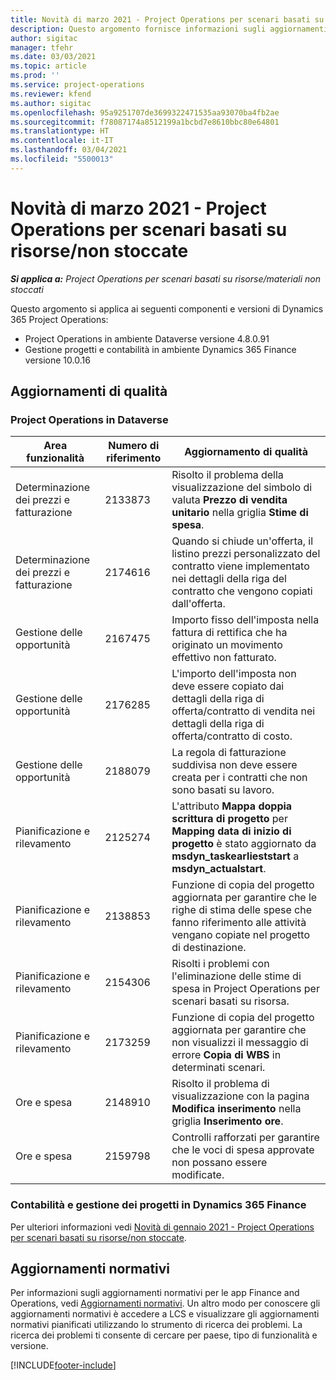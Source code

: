 ```yaml
---
title: Novità di marzo 2021 - Project Operations per scenari basati su risorse/non stoccate
description: Questo argomento fornisce informazioni sugli aggiornamenti di qualità disponibili nella versione di marzo 2021 di Project Operations per scenari basati su risorse/non stoccate.
author: sigitac
manager: tfehr
ms.date: 03/03/2021
ms.topic: article
ms.prod: ''
ms.service: project-operations
ms.reviewer: kfend
ms.author: sigitac
ms.openlocfilehash: 95a9251707de3699322471535aa93070ba4fb2ae
ms.sourcegitcommit: f78087174a8512199a1bcbd7e8610bbc80e64801
ms.translationtype: HT
ms.contentlocale: it-IT
ms.lasthandoff: 03/04/2021
ms.locfileid: "5500013"
---
```

# <a name="whats-new-march-2021---project-operations-for-resourcenon-stocked-based-scenarios"></a>Novità di marzo 2021 - Project Operations per scenari basati su risorse/non stoccate

_**Si applica a:** Project Operations per scenari basati su risorse/materiali non stoccati_

Questo argomento si applica ai seguenti componenti e versioni di Dynamics 365 Project Operations:

- Project Operations in ambiente Dataverse versione 4.8.0.91 
- Gestione progetti e contabilità in ambiente Dynamics 365 Finance versione 10.0.16 

## <a name="quality-updates"></a>Aggiornamenti di qualità

### <a name="project-operations-on-dataverse"></a>Project Operations in Dataverse


| **Area funzionalità** | **Numero di riferimento** | **Aggiornamento di qualità** |
| --- | --- | --- |
| Determinazione dei prezzi e fatturazione | 2133873 | Risolto il problema della visualizzazione del simbolo di valuta **Prezzo di vendita unitario** nella griglia **Stime di spesa**. |
| Determinazione dei prezzi e fatturazione | 2174616 | Quando si chiude un'offerta, il listino prezzi personalizzato del contratto viene implementato nei dettagli della riga del contratto che vengono copiati dall'offerta. |
| Gestione delle opportunità | 2167475 | Importo fisso dell'imposta nella fattura di rettifica che ha originato un movimento effettivo non fatturato. |
| Gestione delle opportunità | 2176285 | L'importo dell'imposta non deve essere copiato dai dettagli della riga di offerta/contratto di vendita nei dettagli della riga di offerta/contratto di costo. |
| Gestione delle opportunità | 2188079 | La regola di fatturazione suddivisa non deve essere creata per i contratti che non sono basati su lavoro. |
| Pianificazione e rilevamento | 2125274 | L'attributo **Mappa doppia scrittura di progetto** per **Mapping data di inizio di progetto** è stato aggiornato da **msdyn\_taskearlieststart** a **msdyn\_actualstart**. |
| Pianificazione e rilevamento | 2138853 | Funzione di copia del progetto aggiornata per garantire che le righe di stima delle spese che fanno riferimento alle attività vengano copiate nel progetto di destinazione. |
| Pianificazione e rilevamento | 2154306 | Risolti i problemi con l'eliminazione delle stime di spesa in Project Operations per scenari basati su risorsa. |
| Pianificazione e rilevamento | 2173259 | Funzione di copia del progetto aggiornata per garantire che non visualizzi il messaggio di errore **Copia di WBS** in determinati scenari. |
| Ore e spesa | 2148910 | Risolto il problema di visualizzazione con la pagina **Modifica inserimento** nella griglia **Inserimento ore**. |
| Ore e spesa | 2159798 | Controlli rafforzati per garantire che le voci di spesa approvate non possano essere modificate. |

### <a name="project-management-and-accounting-on-dynamics-365-finance"></a>Contabilità e gestione dei progetti in Dynamics 365 Finance

Per ulteriori informazioni vedi [Novità di gennaio 2021 - Project Operations per scenari basati su risorse/non stoccate](whats-new-jan-2021-resource-based.md).

## <a name="regulatory-updates"></a>Aggiornamenti normativi

Per informazioni sugli aggiornamenti normativi per le app Finance and Operations, vedi [Aggiornamenti normativi](https://docs.microsoft.com/dynamics365/finance/localizations/regulatory-updates). Un altro modo per conoscere gli aggiornamenti normativi è accedere a LCS e visualizzare gli aggiornamenti normativi pianificati utilizzando lo strumento di ricerca dei problemi. La ricerca dei problemi ti consente di cercare per paese, tipo di funzionalità e versione.


[!INCLUDE[footer-include](../includes/footer-banner.md)]
